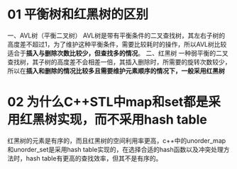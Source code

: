 # 01 平衡树和红黑树的区别
一、AVL树（平衡二叉树）
AVL树是带有平衡条件的二叉查找树，其左右子树的高度差不超过1，为了维护这种平衡条件，需要比较耗时的操作，所以AVL树比较适合于**插入与删除次数比较少，但查找多的情况**。
二、红黑树
一种弱平衡的二叉查找树，其子树的高度差不会相差一倍，其插入删除时，所需要的旋转次数较少，所以在**插入和删除的情况比较多且需要维护元素顺序的情况下，一般采用红黑树**

# 02 为什么C++STL中map和set都是采用红黑树实现，而不采用hash table
红黑树的元素是有序的，而且红黑树的空间利用率更高，c++中的unorder_map和unorder_set是采用hash table实现的，在选择合适的hash函数以及冲突处理方法时，hash table有更高的查找效率，但其不是有序的。


